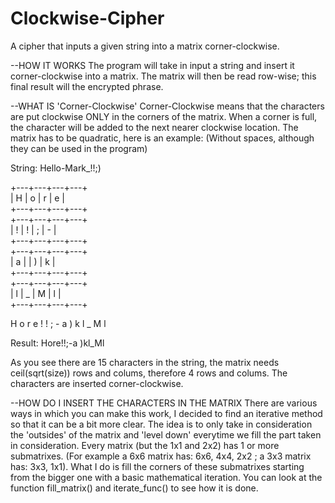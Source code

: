 # Clockwise-Cipher
A cipher that inputs a given string into a matrix corner-clockwise.

--HOW IT WORKS
The program will take in input a string and insert it corner-clockwise into a matrix. The matrix will then be read row-wise; this final result will the encrypted phrase.

--WHAT IS 'Corner-Clockwise'
Corner-Clockwise means that the characters are put clockwise ONLY in the corners of the matrix. When a corner is full, the character will be added to the next nearer clockwise location. The matrix has to be quadratic, here is an example: (Without spaces, although they can be used in the program)

String: Hello-Mark_!!;)

+---+---+---+---+  
| H | o | r | e |  
+---+---+---+---+  
+---+---+---+---+  
| ! | ! | ; | - |  
+---+---+---+---+  
+---+---+---+---+  
| a |   | ) | k |  
+---+---+---+---+  
+---+---+---+---+  
| l | _ | M | l |  
+---+---+---+---+  


H o r e
! ! ; -
a   ) k
l _ M l

Result: Hore!!;-a )kl_Ml

As you see there are 15 characters in the string, the matrix needs ceil(sqrt(size)) rows and colums, therefore 4 rows and colums. The characters are inserted corner-clockwise.

--HOW DO I INSERT THE CHARACTERS IN THE MATRIX
There are various ways in which you can make this work, I decided to find an iterative method so that it can be a bit more clear. The idea is to only take in consideration the 'outsides' of the matrix and 'level down' everytime we fill the part taken in consideration.
Every matrix (but the 1x1 and 2x2) has 1 or more submatrixes. (For example a 6x6 matrix has: 6x6, 4x4, 2x2  ;  a 3x3 matrix has: 3x3, 1x1). What I do is fill the corners of these submatrixes starting from the bigger one with a basic mathematical iteration. You can look at the function fill_matrix() and iterate_func() to see how it is done.
